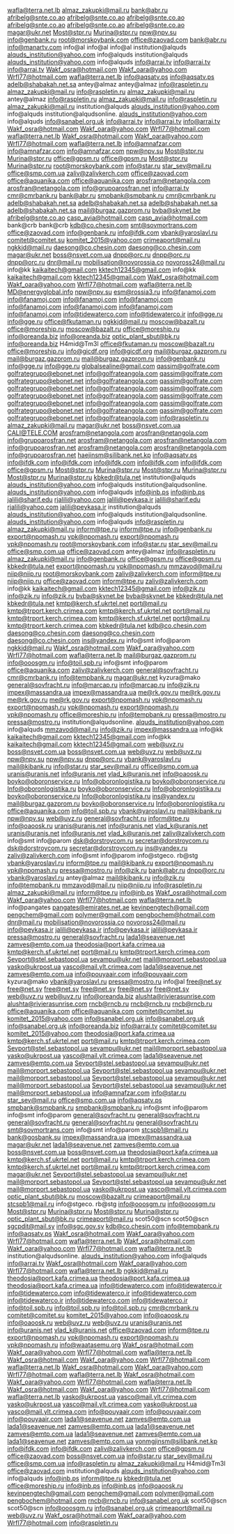 wafla@terra.net.lb
almaz_zakupki@mail.ru
bank@abr.ru
afribelg@snte.co.ao
afribelg@snte.co.ao
afribelg@snte.co.ao
afribelg@snte.co.ao
afribelg@snte.co.ao
afribelg@snte.co.ao
magar@ukr.net
Most@stpr.ru
Murina@stpr.ru
npw@npv.su
info@genbank.ru
root@morskoybank.com
office@zaovad.com
bank@abr.ru
info@manartv.com
info@al
info@al
info@al
institution@alquds
alquds_institution@yahoo.com
info@alquds
institution@alquds
alquds_institution@yahoo.com
info@alquds
info@arrai.tv
info@arrai.tv
info@arrai.tv
Wakf_osra@hotmail.com
Wakf_oara@yahoo.com
Wrfl77@hotmail.com
wafla@terra.net.lb
info@aqsatv.ps
info@aqsatv.ps
adelb@shabakah.net.sa
antey@almaz
antey@almaz
info@raspletin.ru
almaz_zakupki@mail.ru
info@raspletin.ru
almaz_zakupki@mail.ru
antey@almaz
info@raspletin.ru
almaz_zakupki@mail.ru
info@raspletin.ru
almaz_zakupki@mail.ru
institution@alquds
alquds_institution@yahoo.com
info@alquds
institution@alqudsonline.
alquds_institution@yahoo.com
info@alquds
info@sanabel.org.uk
info@arrai.tv
info@arrai.tv
info@arrai.tv
Wakf_osra@hotmail.com
Wakf_oara@yahoo.com
Wrfl77@hotmail.com
wafla@terra.net.lb
Wakf_osra@hotmail.com
Wakf_oara@yahoo.com
Wrfl77@hotmail.com
wafla@terra.net.lb
info@amnafzar.com
info@amnafzar.com
info@amnafzar.com
npw@npv.su
Most@stpr.ru
Murina@stpr.ru
office@gpsm.ru
office@gpsm.ru
Most@stpr.ru
Murina@stpr.ru
root@morskoybank.com
info@star.ru
star_sev@mail.ru
office@smp.com.ua
zaliv@zalivkerch.com
office@zaovad.com
office@aquanika.com
office@aquanika.com
arosfram@netangola.com
arosfran@netangola.com
info@grupoarosfran.net
info@arrai.tv
cmr@cmrbank.ru
bank@abr.ru
smpbank@smpbank.ru
cmr@cmrbank.ru
adelb@shabakah.net.sa
adelb@shabakah.net.sa
adelb@shabakah.net.sa
adelb@shabakah.net.sa
mail@burgaz.gazprom.ru
bvba@skynet.be
afribelg@snte.co.ao
casp_avia@hotmail.com
casp_avia@hotmail.com
bank@crb
bank@crb
kdb@co.chesin.com
smt@sovmortrans.com
office@zaovad.com
info@genbank.ru
info@ifdk.com
vbank@yaroslavl.ru
comitet@comitet.su
komitet_2015@yahoo.com
crimeaport@mail.ru
ngkkjd@mail.ru
daesong@co.chesin.com
daesong@co.chesin.com
magar@ukr.net
boss@nsvet.com.ua
dnpp@orc.ru
dnpp@orc.ru
dnpp@orc.ru
dnr@mail.ru
mobilisation@novorossia.co
novoross24@mail.ru
info@kk
kaikaitech@gmail.com
kktech12345@gmail.com
info@kk
kaikaitech@gmail.com
kktech12345@gmail.com
Wakf_osra@hotmail.com
Wakf_oara@yahoo.com
Wrfl77@hotmail.com
wafla@terra.net.lb
MD@energyglobal.info
npw@npv.su
esm@rossia3.ru
info@fanamoj.com
info@fanamoj.com
info@fanamoj.com
info@fanamoj.com
info@fanamoj.com
info@fanamoj.com
info@fanamoj.com
info@fanamoj.com
info@tidewaterco.com
info@tidewaterco.ir
info@gge.ru
info@gge.ru
office@fkutaman.ru
ngkkjd@mail.ru
moscow@bazalt.ru
office@moreship.ru
moscow@bazalt.ru
office@moreship.ru
info@oreanda.biz
info@oreanda.biz
optic_plant_sbut@bk.ru
info@oreanda.biz
H4mid@Tm3l
office@fkutaman.ru
moscow@bazalt.ru
office@moreship.ru
info@gicdf.org
info@gicdf.org
mail@burgaz.gazprom.ru
mail@burgaz.gazprom.ru
mail@burgaz.gazprom.ru
info@genbank.ru
info@gge.ru
info@gge.ru
globalsealine@gmail.com
qassim@golfrate.com
golfrategrupo@ebonet.net
info@golfrateangola.com
qassim@golfrate.com
golfrategrupo@ebonet.net
info@golfrateangola.com
qassim@golfrate.com
golfrategrupo@ebonet.net
info@golfrateangola.com
qassim@golfrate.com
golfrategrupo@ebonet.net
info@golfrateangola.com
qassim@golfrate.com
golfrategrupo@ebonet.net
info@golfrateangola.com
qassim@golfrate.com
golfrategrupo@ebonet.net
info@golfrateangola.com
qassim@golfrate.com
golfrategrupo@ebonet.net
info@golfrateangola.com
info@raspletin.ru
almaz_zakupki@mail.ru
magar@ukr.net
boss@nsvet.com.ua
CALI@TELE.COM
arosfram@netangola.com
arosfran@netangola.com
info@grupoarosfran.net
arosfram@netangola.com
arosfran@netangola.com
info@grupoarosfran.net
arosfram@netangola.com
arosfran@netangola.com
info@grupoarosfran.net
haejinsm@silibank.net.kp
info@aqsatv.ps
info@ifdk.com
info@ifdk.com
info@ifdk.com
info@ifdk.com
info@ifdk.com
office@gpsm.ru
Most@stpr.ru
Murina@stpr.ru
Most@stpr.ru
Murina@stpr.ru
Most@stpr.ru
Murina@stpr.ru
kbkedr@tula.net
institution@alquds
alquds_institution@yahoo.com
info@alquds
institution@alqudsonline.
alquds_institution@yahoo.com
info@alquds
info@inb.ps
info@inb.ps
jalili@sharif.edu
rjalili@yahoo.com
jalili@peykasa.ir
jalili@sharif.edu
rjalili@yahoo.com
jalili@peykasa.ir
institution@alquds
alquds_institution@yahoo.com
info@alquds
institution@alqudsonline.
alquds_institution@yahoo.com
info@alquds
info@raspletin.ru
almaz_zakupki@mail.ru
inform@tpe.ru
inform@tpe.ru
info@genbank.ru
export@npomash.ru
vpk@npomash.ru
export@npomash.ru
vpk@npomash.ru
root@morskoybank.com
info@star.ru
star_sev@mail.ru
office@smp.com.ua
office@zaovad.com
antey@almaz
info@raspletin.ru
almaz_zakupki@mail.ru
info@genbank.ru
office@gpsm.ru
office@gpsm.ru
kbkedr@tula.net
export@npomash.ru
vpk@npomash.ru
mmzavod@mail.ru
niip@niip.ru
root@morskoybank.com
zaliv@zalivkerch.com
inform@tpe.ru
niip@niip.ru
office@zaovad.com
inform@tpe.ru
zaliv@zalivkerch.com
info@kk
kaikaitech@gmail.com
kktech12345@gmail.com
info@zik.ru
info@zik.ru
info@zik.ru
bvba@skynet.be
bvba@skynet.be
kbkedr@tula.net
kbkedr@tula.net
kmtp@kerch.sf.ukrtel.net
port@mail.ru
kmtp@trport.kerch.crimea.com
kmtp@kerch.sf.ukrtel.net
port@mail.ru
kmtp@trport.kerch.crimea.com
kmtp@kerch.sf.ukrtel.net
port@mail.ru
kmtp@trport.kerch.crimea.com
kbkedr@tula.net
kdb@co.chesin.com
daesong@co.chesin.com
daesong@co.chesin.com
daesong@co.chesin.com
ins@yandex.ru
info@smt
info@parom
ngkkjd@mail.ru
Wakf_osra@hotmail.com
Wakf_oara@yahoo.com
Wrfl77@hotmail.com
wafla@terra.net.lb
mail@burgaz.gazprom.ru
info@ooosgm.ru
info@toil.spb.ru
info@smt
info@parom
office@aquanika.com
zaliv@zalivkerch.com
general@sovfracht.ru
cmr@cmrbank.ru
info@tempbank.ru
magar@ukr.net
kyzura@mako
general@sovfracht.ru
info@marcap.ru
info@marcap.ru
info@zik.ru
impex@massandra.ua
impex@massandra.ua
me@rk.gov.ru
me@rk.gov.ru
me@rk.gov.ru
me@rk.gov.ru
export@npomash.ru
vpk@npomash.ru
export@npomash.ru
vpk@npomash.ru
export@npomash.ru
vpk@npomash.ru
office@moreship.ru
info@tempbank.ru
pressa@mostro.ru
pressa@mostro.ru
institution@alqudsonline.
alquds_institution@yahoo.com
info@alquds
mmzavod@mail.ru
info@zik.ru
impex@massandra.ua
info@kk
kaikaitech@gmail.com
kktech12345@gmail.com
info@kk
kaikaitech@gmail.com
kktech12345@gmail.com
web@uvz.ru
boss@nsvet.com.ua
boss@nsvet.com.ua
web@uvz.ru
web@uvz.ru
npw@npv.su
npw@npv.su
dnpp@orc.ru
vbank@yaroslavl.ru
mail@kibank.ru
info@star.ru
star_sev@mail.ru
office@smp.com.ua
uranis@uranis.net
info@uranis.net
vlad_k@uranis.net
info@oaoosk.ru
boyko@oboronservice.ru
Info@oboronlogistika.ru
boyko@oboronservice.ru
Info@oboronlogistika.ru
boyko@oboronservice.ru
Info@oboronlogistika.ru
boyko@oboronservice.ru
Info@oboronlogistika.ru
ins@yandex.ru
mail@burgaz.gazprom.ru
boyko@oboronservice.ru
Info@oboronlogistika.ru
office@aquanika.com
info@toil.spb.ru
vbank@yaroslavl.ru
mail@kibank.ru
npw@npv.su
web@uvz.ru
general@sovfracht.ru
inform@tpe.ru
info@oaoosk.ru
uranis@uranis.net
info@uranis.net
vlad_k@uranis.net
uranis@uranis.net
info@uranis.net
vlad_k@uranis.net
zaliv@zalivkerch.com
info@smt
info@parom
dsk@dorstroycom.ru
secretar@dorstroycom.ru
dsk@dorstroycom.ru
secretar@dorstroycom.ru
ins@yandex.ru
zaliv@zalivkerch.com
info@smt
info@parom
info@stgeco.
rb@stg
vbank@yaroslavl.ru
inform@tpe.ru
mail@kibank.ru
export@npomash.ru
vpk@npomash.ru
pressa@mostro.ru
info@zik.ru
bank@abr.ru
dnpp@orc.ru
vbank@yaroslavl.ru
antey@almaz
mail@kibank.ru
info@zik.ru
info@tempbank.ru
mmzavod@mail.ru
niip@niip.ru
info@raspletin.ru
almaz_zakupki@mail.ru
inform@tpe.ru
info@inb.ps
Wakf_osra@hotmail.com
Wakf_oara@yahoo.com
Wrfl77@hotmail.com
wafla@terra.net.lb
info@pangates
pangates@emirates.net.ae
kevinpengtech@gmail.com
pengchem@gmail.com
polymer@gmail.com
pengbochem@hotmail.com
dnr@mail.ru
mobilisation@novorossia.co
novoross24@mail.ru
info@peykasa.ir
jalili@peykasa.ir
info@peykasa.ir
jalili@peykasa.ir
pressa@mostro.ru
general@sovfracht.ru
lada1@seavenue.net
zamves@emtp.com.ua
theodosia@port.kafa.crimea.ua
kmtp@kerch.sf.ukrtel.net
port@mail.ru
kmtp@trport.kerch.crimea.com
Sevport@stel.sebastopol.ua
sevampu@ukr.net
mail@morport.sebastopol.ua
yasko@ukrpost.ua
yasco@mail.ylt.crimea.com
lada1@seavenue.net
zamves@emtp.com.ua
info@pouyaair.com
info@pouyaair.com
kyzura@mako
vbank@yaroslavl.ru
pressa@mostro.ru
info@al
free@net.sy
free@net.sy
free@net.sy
free@net.sy
free@net.sy
free@net.sy
web@uvz.ru
web@uvz.ru
info@oreanda.biz
alushta@rivierasunrise.com
alushta@rivierasunrise.com
rncb@rncb.ru
rncb@rncb.ru
rncb@rncb.ru
office@aquanika.com
office@aquanika.com
comitet@comitet.su
komitet_2015@yahoo.com
info@sanabel.org.uk
info@sanabel.org.uk
info@sanabel.org.uk
info@oreanda.biz
info@arrai.tv
comitet@comitet.su
komitet_2015@yahoo.com
theodosia@port.kafa.crimea.ua
kmtp@kerch.sf.ukrtel.net
port@mail.ru
kmtp@trport.kerch.crimea.com
Sevport@stel.sebastopol.ua
sevampu@ukr.net
mail@morport.sebastopol.ua
yasko@ukrpost.ua
yasco@mail.ylt.crimea.com
lada1@seavenue.net
zamves@emtp.com.ua
Sevport@stel.sebastopol.ua
sevampu@ukr.net
mail@morport.sebastopol.ua
Sevport@stel.sebastopol.ua
sevampu@ukr.net
mail@morport.sebastopol.ua
Sevport@stel.sebastopol.ua
sevampu@ukr.net
mail@morport.sebastopol.ua
Sevport@stel.sebastopol.ua
sevampu@ukr.net
mail@morport.sebastopol.ua
info@amnafzar.com
info@star.ru
star_sev@mail.ru
office@smp.com.ua
info@aqsatv.ps
smpbank@smpbank.ru
smpbank@smpbank.ru
info@smt
info@parom
info@smt
info@parom
general@sovfracht.ru
general@sovfracht.ru
general@sovfracht.ru
general@sovfracht.ru
general@sovfracht.ru
smt@sovmortrans.com
info@smt
info@parom
stcspb1@mail.ru
bank@gosbank.su
impex@massandra.ua
impex@massandra.ua
magar@ukr.net
lada1@seavenue.net
zamves@emtp.com.ua
boss@nsvet.com.ua
boss@nsvet.com.ua
theodosia@port.kafa.crimea.ua
kmtp@kerch.sf.ukrtel.net
port@mail.ru
kmtp@trport.kerch.crimea.com
kmtp@kerch.sf.ukrtel.net
port@mail.ru
kmtp@trport.kerch.crimea.com
magar@ukr.net
Sevport@stel.sebastopol.ua
sevampu@ukr.net
mail@morport.sebastopol.ua
Sevport@stel.sebastopol.ua
sevampu@ukr.net
mail@morport.sebastopol.ua
yasko@ukrpost.ua
yasco@mail.ylt.crimea.com
optic_plant_sbut@bk.ru
moscow@bazalt.ru
crimeaport@mail.ru
stcspb1@mail.ru
info@stgeco.
rb@stg
info@ooosgm.ru
info@ooosgm.ru
Most@stpr.ru
Murina@stpr.ru
Most@stpr.ru
Murina@stpr.ru
optic_plant_sbut@bk.ru
crimeaport@mail.ru
scot50@scn
scot50@scn
sgcpdit@mail.sy
info@sgc.gov.sy
kdb@co.chesin.com
info@tempbank.ru
info@aqsatv.ps
Wakf_osra@hotmail.com
Wakf_oara@yahoo.com
Wrfl77@hotmail.com
wafla@terra.net.lb
Wakf_osra@hotmail.com
Wakf_oara@yahoo.com
Wrfl77@hotmail.com
wafla@terra.net.lb
institution@alqudsonline.
alquds_institution@yahoo.com
info@alquds
info@arrai.tv
Wakf_osra@hotmail.com
Wakf_oara@yahoo.com
Wrfl77@hotmail.com
wafla@terra.net.lb
ngkkjd@mail.ru
theodosia@port.kafa.crimea.ua
theodosia@port.kafa.crimea.ua
theodosia@port.kafa.crimea.ua
info@tidewaterco.com
info@tidewaterco.ir
info@tidewaterco.com
info@tidewaterco.ir
info@tidewaterco.com
info@tidewaterco.ir
info@tidewaterco.com
info@tidewaterco.ir
info@toil.spb.ru
info@toil.spb.ru
info@toil.spb.ru
cmr@cmrbank.ru
comitet@comitet.su
komitet_2015@yahoo.com
info@oaoosk.ru
info@oaoosk.ru
web@uvz.ru
web@uvz.ru
uranis@uranis.net
info@uranis.net
vlad_k@uranis.net
office@zaovad.com
inform@tpe.ru
export@npomash.ru
vpk@npomash.ru
export@npomash.ru
vpk@npomash.ru
info@waatasemu.org
Wakf_osra@hotmail.com
Wakf_oara@yahoo.com
Wrfl77@hotmail.com
wafla@terra.net.lb
Wakf_osra@hotmail.com
Wakf_oara@yahoo.com
Wrfl77@hotmail.com
wafla@terra.net.lb
Wakf_osra@hotmail.com
Wakf_oara@yahoo.com
Wrfl77@hotmail.com
wafla@terra.net.lb
Wakf_osra@hotmail.com
Wakf_oara@yahoo.com
Wrfl77@hotmail.com
wafla@terra.net.lb
Wakf_osra@hotmail.com
Wakf_oara@yahoo.com
Wrfl77@hotmail.com
wafla@terra.net.lb
yasko@ukrpost.ua
yasco@mail.ylt.crimea.com
yasko@ukrpost.ua
yasco@mail.ylt.crimea.com
yasko@ukrpost.ua
yasco@mail.ylt.crimea.com
info@pouyaair.com
info@pouyaair.com
info@pouyaair.com
lada1@seavenue.net
zamves@emtp.com.ua
lada1@seavenue.net
zamves@emtp.com.ua
lada1@seavenue.net
zamves@emtp.com.ua
lada1@seavenue.net
zamves@emtp.com.ua
lada1@seavenue.net
zamves@emtp.com.ua
yonmgjinsm@silibank.net.kp
info@ifdk.com
info@ifdk.com
zaliv@zalivkerch.com
office@gpsm.ru
office@zaovad.com
boss@nsvet.com.ua
info@star.ru
star_sev@mail.ru
office@smp.com.ua
info@raspletin.ru
almaz_zakupki@mail.ru
H4mid@Tm3l
office@zaovad.com
institution@alquds
alquds_institution@yahoo.com
info@alquds
info@inb.ps
inform@tpe.ru
kbkedr@tula.net
office@moreship.ru
info@inb.ps
info@inb.ps
info@oaoosk.ru
kevinpengtech@gmail.com
pengchem@gmail.com
polymer@gmail.com
pengbochem@hotmail.com
rncb@rncb.ru
info@sanabel.org.uk
scot50@scn
scot50@scn
info@ooosgm.ru
info@sanabel.org.uk
crimeaport@mail.ru
web@uvz.ru
Wakf_osra@hotmail.com
Wakf_oara@yahoo.com
Wrfl77@hotmail.com
info@raspletin.ru
